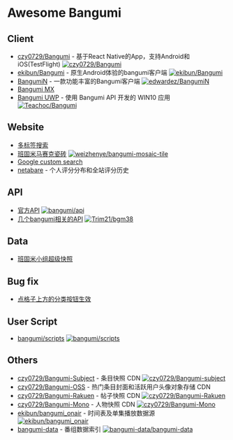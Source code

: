 # Awesome Bangumi

<!--## TOC

1. [Client](#client)
2. [Website](#website)
3. [API](#api)
4. [Data](#data)
5. [Bug fix](#bug-fix)
6. [User Script](#user-script)
7. [Others](#others)
-->

## Client

- [czy0729/Bangumi](https://github.com/czy0729/Bangumi) - 基于React Native的App，支持Android和iOS(TestFlight) [![czy0729/Bangumi](https://img.shields.io/github/last-commit/czy0729/Bangumi?logo=Github)](https://github.com/czy0729/Bangumi)
- [ekibun/Bangumi](https://github.com/ekibun/Bangumi) - 原生Android体验的bangumi客户端 [![ekibun/Bangumi](https://img.shields.io/github/last-commit/ekibun/Bangumi?logo=Github)](https://github.com/ekibun/Bangumi)
- [BangumiN](https://bangumin.app/) - 一款功能丰富的Bangumi客户端 [![edwardez/BangumiN](https://img.shields.io/github/last-commit/edwardez/BangumiN?logo=Github)](https://github.com/edwardez/BangumiN)
- [Bangumi MX](http://bgmx.mysxl.cn/)
- [Bangumi UWP](https://bgm.tv/group/topic/349898) - 使用 Bangumi API 开发的 WIN10 应用 [![Teachoc/Bangumi](https://img.shields.io/github/last-commit/Teachoc/Bangumi?logo=Github)](https://github.com/Teachoc/Bangumi)

## Website

- [多标签搜索](https://windrises.net/bgmtools/multitag/)
- [班固米马赛克瓷砖](https://bgm.tv/group/topic/344198) [![weizhenye/bangumi-mosaic-tile](https://img.shields.io/github/last-commit/weizhenye/bangumi-mosaic-tile?logo=Github)](https://github.com/weizhenye/bangumi-mosaic-tile)
- [Google custom search](https://cse.google.com/cse?cx=008561732579436191137:pumvqkbpt6w#gsc.tab=0)
- [netabare](https://netaba.re/) - 个人评分分布和全站评分历史

## API

- [官方API](https://github.com/bangumi/api) [![bangumi/api](https://img.shields.io/github/last-commit/bangumi/api?logo=Github)](https://github.com/bangumi/api)
- [几个bangumi相关的API](https://bgm.tv/group/topic/355388) [![Trim21/bgm38](https://img.shields.io/github/last-commit/Trim21/bgm38?logo=Github)](https://github.com/Trim21/bgm38)

## Data

- [班固米小组超级快照](https://bgm.tv/group/topic/355832)

## Bug fix

- [点格子上方的分类按钮生效](https://greasyfork.org/zh-CN/scripts/392858-bangumi-%E7%82%B9%E6%A0%BC%E5%AD%90%E4%B8%8A%E6%96%B9%E7%9A%84%E5%88%86%E7%B1%BB%E6%8C%89%E9%92%AE%E7%94%9F%E6%95%88)

## User Script

- [bangumi/scripts](https://github.com/bangumi/scripts) [![bangumi/scripts](https://img.shields.io/github/last-commit/bangumi/scripts?logo=Github)](https://github.com/bangumi/scripts)

## Others

- [czy0729/Bangumi-Subject](https://github.com/czy0729/Bangumi-subject) - 条目快照 CDN [![czy0729/Bangumi-subject](https://img.shields.io/github/last-commit/czy0729/Bangumi-subject?logo=Github)](https://github.com/czy0729/Bangumi-subject)
- [czy0729/Bangumi-OSS](https://www.jsdelivr.com/package/gh/czy0729/Bangumi-OSS) - 热门条目封面和活跃用户头像对象存储 CDN
- [czy0729/Bangumi-Rakuen](https://github.com/czy0729/Bangumi-Rakuen) - 帖子快照 CDN [![czy0729/Bangumi-Rakuen](https://img.shields.io/github/last-commit/czy0729/Bangumi-Rakuen?logo=Github)](https://github.com/czy0729/Bangumi-Rakuen)
- [czy0729/Bangumi-Mono](https://github.com/czy0729/Bangumi-Mono) - 人物快照 CDN [![czy0729/Bangumi-Mono](https://img.shields.io/github/last-commit/czy0729/Bangumi-Mono?logo=Github)](https://github.com/czy0729/Bangumi-Mono)
- [ekibun/bangumi_onair](https://github.com/ekibun/bangumi_onair) - 时间表及单集播放数据源 [![ekibun/bangumi_onair](https://img.shields.io/github/last-commit/ekibun/bangumi_onair?logo=Github)](https://github.com/ekibun/bangumi_onair)
- [bangumi-data](https://github.com/bangumi-data/bangumi-data) - 番组数据索引 [![bangumi-data/bangumi-data](https://img.shields.io/github/last-commit/bangumi-data/bangumi-data?logo=Github)](https://github.com/bangumi-data/bangumi-data)

